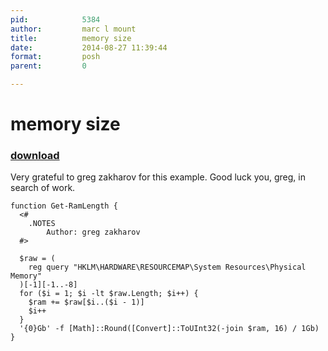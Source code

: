 ```yaml
---
pid:            5384
author:         marc l mount
title:          memory size
date:           2014-08-27 11:39:44
format:         posh
parent:         0

---
```


# memory size

### [download](Scripts\5384.ps1)

Very grateful to greg zakharov for this example. Good luck you, greg, in search of work.

```posh
function Get-RamLength {
  <#
    .NOTES
        Author: greg zakharov
  #>
  
  $raw = (
    reg query "HKLM\HARDWARE\RESOURCEMAP\System Resources\Physical Memory"
  )[-1][-1..-8]
  for ($i = 1; $i -lt $raw.Length; $i++) {
    $ram += $raw[$i..($i - 1)]
    $i++
  }
  '{0}Gb' -f [Math]::Round([Convert]::ToUInt32(-join $ram, 16) / 1Gb)
}
```
